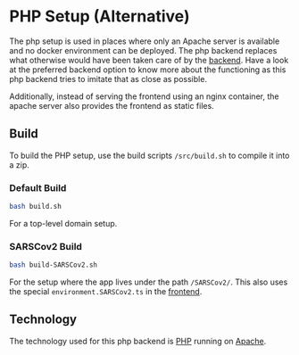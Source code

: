# PHP Setup (Alternative)

The php setup is used in places where only an Apache server is available and no docker environment can be deployed. The php backend replaces what otherwise would have been taken care of by the [backend](../backend). Have a look at the preferred backend option to know more about the functioning as this php backend tries to imitate that as close as possible.

Additionally, instead of serving the frontend using an nginx container, the apache server also provides the frontend as static files.


## Build

To build the PHP setup, use the build scripts `/src/build.sh` to compile it into a zip.

### Default Build

```bash
bash build.sh
```

For a top-level domain setup.

### SARSCov2 Build

```bash
bash build-SARSCov2.sh
```

For the setup where the app lives under the path `/SARSCov2/`. This also uses the special `environment.SARSCov2.ts` in the [frontend](../frontend).


## Technology

The technology used for this php backend is [PHP](https://www.php.net) running on [Apache](https://httpd.apache.org/).
